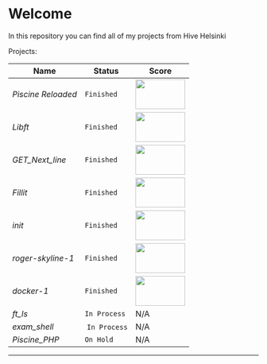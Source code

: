 # Welcome
In this repository you can find all of my projects from Hive Helsinki

Projects:

Name | Status | Score
---|---|---
*Piscine Reloaded* | `Finished` | <image src="images/Piscine_Reloaded.png" width = 100 height = 60 >
*Libft* | `Finished` | <image src="images/Libft.png" width = 100 height = 60 >
*GET_Next_line* | `Finished` | <image src="images/Get_Next_line.png" width = 100 height = 60 >
*Fillit* | `Finished` | <image src="images/Fillit.png" width = 100 height = 60 >
*init* | `Finished` | <image src="images/init.png" width = 100 height = 60 >
*roger-skyline-1* | `Finished` | <image src="images/roger-skyline-1.png" width = 100 height = 60 >
*docker-1* | `Finished` | <image src="images/docker-1.png" width = 100 height = 60 >
*ft_ls* | `In Process`| N/A
*exam_shell* | `In Process` | N/A
*Piscine_PHP* | `On Hold` | N/A
___